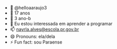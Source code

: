 - 👋 @helloaaraujo3
- 👀 17 anos
- 🌱 3 ano-b
- 💞️ Eu estou interessada em aprender a programar
- 📫 nayrla.alves@escola.pr.gov.br
- 😄 Pronouns: ela/dela
- ⚡ Fun fact: sou Paraense

<!---
nhelloa/nhelloa is a ✨ special ✨ repository because its `README.md` (this file) appears on your GitHub profile.
You can click the Preview link to take a look at your changes.
--->
